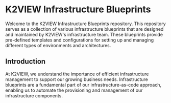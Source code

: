 # K2VIEW Infrastructure Blueprints
Welcome to the K2VIEW Infrastructure Blueprints repository. This repository serves as a collection of various infrastructure blueprints that are designed and maintained by K2VIEW's infrastructure team. These blueprints provide pre-defined templates and configurations for setting up and managing different types of environments and architectures.

## Introduction
At K2VIEW, we understand the importance of efficient infrastructure management to support our growing business needs. Infrastructure blueprints are a fundamental part of our infrastructure-as-code approach, enabling us to automate the provisioning and management of our infrastructure components.
